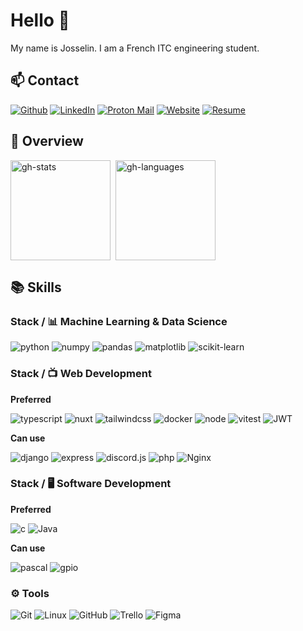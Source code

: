 # Hello 👋

My name is Josselin. I am a French ITC engineering student.

## 📫 Contact

[![Github](https://img.shields.io/badge/GitHub-100000?style=for-the-badge&logo=github&logoColor=white)](https://github.com/josselinonduty)
[![LinkedIn](https://img.shields.io/badge/LinkedIn-0077B5?style=for-the-badge&logo=linkedin&logoColor=white)](https://www.linkedin.com/in/josselin-dulongcourty/)
[![Proton Mail](https://img.shields.io/badge/proton%20mail-6D4AFF?style=for-the-badge&logo=protonmail&logoColor=white)](mailto:contact_remove-this-part-if-you-are-not-a-bot@josselinonduty.fr)
[![Website](https://img.shields.io/badge/Website-D92638?style=for-the-badge&logo=about.me&logoColor=white)](https://josselinonduty.fr)
[![Resume](https://img.shields.io/badge/Resume-B398E5?style=for-the-badge&logo=&logoColor=white)](https://josselinonduty.fr/resume/)

## 🔎 Overview

<div style="display: flex; gap: 8px; flex-direction: row; width: 100%; flex-wrap: wrap;">
<img src="https://github-readme-stats.vercel.app/api?username=josselinonduty&theme=noctis_minimus" alt="gh-stats" style="height: 160px;" />

<img src="https://github-readme-stats.vercel.app/api/top-langs/?username=josselinonduty&theme=noctis_minimus&layout=compact" alt="gh-languages" style="height: 160px;" />
</div>

## 📚 Skills

### Stack / 📊 Machine Learning & Data Science

![python](https://img.shields.io/badge/Python-FFD43B?style=for-the-badge&logo=python&logoColor=blue)
![numpy](https://img.shields.io/badge/Numpy-777BB4?style=for-the-badge&logo=numpy&logoColor=white)
![pandas](https://img.shields.io/badge/pandas-150458?style=for-the-badge&logo=pandas&logoColor=white)
![matplotlib](https://img.shields.io/badge/Matplotlib-%23fff6f6.svg?style=for-the-badge&logo=Matplotlib&logoColor=black)
![scikit-learn](https://img.shields.io/badge/scikit_learn-F7931E?style=for-the-badge&logo=scikit-learn&logoColor=white)

### Stack / 📺 Web Development

**Preferred**

![typescript](https://img.shields.io/badge/TypeScript-007ACC?style=for-the-badge&logo=typescript&logoColor=white)
![nuxt](https://img.shields.io/badge/Nuxt.js-00C58E?style=for-the-badge&logo=nuxt.js&logoColor=white)
![tailwindcss](https://img.shields.io/badge/Tailwind_CSS-38B2AC?style=for-the-badge&logo=tailwind-css&logoColor=white)
![docker](https://img.shields.io/badge/Docker-2CA5E0?style=for-the-badge&logo=docker&logoColor=white)
![node](https://img.shields.io/badge/Node%20js-339933?style=for-the-badge&logo=nodedotjs&logoColor=white)
![vitest](https://img.shields.io/badge/Vitest-%236E9F18?style=for-the-badge&logo=Vitest&logoColor=white)
![JWT](https://img.shields.io/badge/JWT-black?style=for-the-badge&logo=JSON%20web%20tokens)

**Can use**

![django](https://img.shields.io/badge/Django-092E20?style=for-the-badge&logo=django&logoColor=white)
![express](https://img.shields.io/badge/Express.js-000000?style=for-the-badge&logo=express&logoColor=white)
![discord.js](https://img.shields.io/badge/Discord.js-5865F2?style=for-the-badge&logo=discord&logoColor=white)
![php](https://img.shields.io/badge/PHP-777BB4?style=for-the-badge&logo=php&logoColor=white)
![Nginx](https://img.shields.io/badge/nginx-%23009639.svg?style=for-the-badge&logo=nginx&logoColor=white)

### Stack / 🖥️ Software Development

**Preferred**

![c](https://img.shields.io/badge/C-00599C?style=for-the-badge&logo=c&logoColor=white)
![Java](https://img.shields.io/badge/java-%23ED8B00.svg?style=for-the-badge&logo=openjdk&logoColor=white)

**Can use**

![pascal](https://img.shields.io/badge/Pascal-9B9B9B?style=for-the-badge&logo=pascal&logoColor=white)
![gpio](https://img.shields.io/badge/GPIO-A22846?style=for-the-badge&logo=raspberry-pi&logoColor=white)

### ⚙️ Tools

![Git](https://img.shields.io/badge/Git-F05032?style=for-the-badge&logo=git&logoColor=white)
![Linux](https://img.shields.io/badge/Linux-FCC624?style=for-the-badge&logo=linux&logoColor=black)
![GitHub](https://img.shields.io/badge/GitHub-181717?style=for-the-badge&logo=github&logoColor=white)
![Trello](https://img.shields.io/badge/Trello-%23026AA7.svg?style=for-the-badge&logo=Trello&logoColor=white)
![Figma](https://img.shields.io/badge/Figma-F24E1E?style=for-the-badge&logo=figma&logoColor=white)
